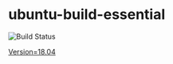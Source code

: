 
# ubuntu-build-essential

![Build Status](https://travis-ci.org/cyber-dojo-languages/ubuntu-build-essential-18.04.svg?branch=master)

[Version=18.04](https://github.com/cyber-dojo-languages/ubuntu-build-essential-18.04/blob/master/check_version.sh)